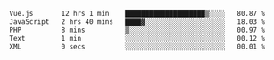 <!--START_SECTION:waka-->

```txt
Vue.js       12 hrs 1 min    ████████████████████▒░░░░   80.87 %
JavaScript   2 hrs 40 mins   ████▓░░░░░░░░░░░░░░░░░░░░   18.03 %
PHP          8 mins          ▒░░░░░░░░░░░░░░░░░░░░░░░░   00.97 %
Text         1 min           ░░░░░░░░░░░░░░░░░░░░░░░░░   00.12 %
XML          0 secs          ░░░░░░░░░░░░░░░░░░░░░░░░░   00.01 %
```

<!--END_SECTION:waka-->
